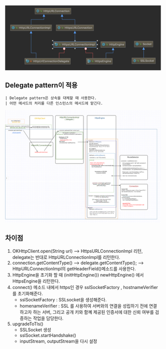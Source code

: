 
![Class Diagram](https://github.com/Study-Java-Together/study-http/blob/master/documents/member/misudev/image/classdiagram.png)

## Delegate pattern이 적용
	| Delegate pattern은 상속을 대체할 때 사용한다.
	| 어떤 메서드의 처리를 다른 인스턴스의 메서드에 맡긴다.
  
![OkHttp Architecture](https://github.com/Study-Java-Together/study-http/blob/master/documents/member/misudev/image/HTTPS.png)

## 차이점
1. OKHttpClient.open(String url) —> HttpsURLConnectionImpl 리턴, delegate는 반대로 HttpURLConnectionImpl를 리턴한다.
2. connection.getContentType() —> delegate.getContentType(); —> HttpURLConnectionImpl의 getHeaderField()메소드를 사용한다.
3. HttpEngine을 초기화 할 때 (initHttpEngine()) newHttpEngine() 에서 HttpsEngine을 리턴한다.
4. connect() 메소드 내에서  https인 경우 sslSocketFactory , hostnameVerifier를 초기화해준다.
    - sslSocketFactory : SSLsocket을 생성해준다.
    - homenameVerifier : SSL 를 사용하여 서버와의 연결을 성립하기 전에 연결하고자 하는 서버, 그리고 공개 키와 함꼐 제공된 인증서에 대한 신뢰 여부를 검증하는 작업을 담당한다.
5. upgradeToTls()
    - SSLSocket 생성
    - sslSocket.startHandshake()
    - inputStream, outputStream을 다시 설정
